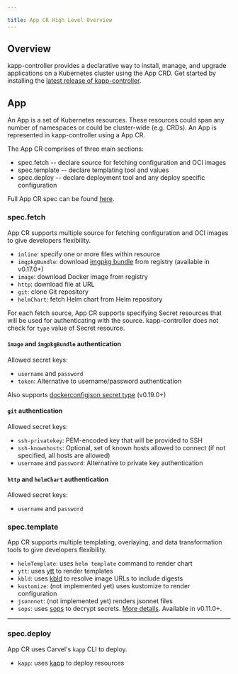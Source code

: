 ```yaml
---

title: App CR High Level Overview
---
```


## Overview
kapp-controller provides a declarative way to install, manage, and upgrade applications on a Kubernetes cluster using the App CRD. Get started by installing the [latest release of kapp-controller](install.md).

## App
An App is a set of Kubernetes resources. These resources could span any number of namespaces or could be cluster-wide (e.g. CRDs). An App is represented in kapp-controller using a App CR. 

The App CR comprises of three main sections:
- spec.fetch -- declare source for fetching configuration and OCI images
- spec.template -- declare templating tool and values
- spec.deploy -- declare deployment tool and any deploy specific configuration

Full App CR spec can be found [here](app-spec.md).

### spec.fetch

App CR supports multiple source for fetching configuration and OCI images to give developers flexibility.

- `inline`: specify one or more files within resource
- `imgpkgBundle`: download [imgpkg bundle](/imgpkg/docs/latest/resources/#bundle) from registry (available in v0.17.0+)
- `image`: download Docker image from registry
- `http`: download file at URL
- `git`: clone Git repository
- `helmChart`: fetch Helm chart from Helm repository

For each fetch source, App CR supports specifying Secret resources that will be used for authenticating with the source. kapp-controller does not check for `type` value of Secret resource.

#### `image` and `imgpkgBundle` authentication

Allowed secret keys:

- `username` and `password`
- `token`: Alternative to username/password authentication

Also supports [dockerconfigjson secret type](https://kubernetes.io/docs/concepts/configuration/secret/#docker-config-secrets) (v0.19.0+)


#### `git` authentication

Allowed secret keys:

- `ssh-privatekey`: PEM-encoded key that will be provided to SSH
- `ssh-knownhosts`: Optional, set of known hosts allowed to connect (if not specified, all hosts are allowed)
- `username` and `password`: Alternative to private key authentication

#### `http` and `helmChart` authentication

Allowed secret keys:

- `username` and `password`


### spec.template

App CR supports multiple templating, overlaying, and data transformation tools to give developers flexibility.

- `helmTemplate`: uses `helm template` command to render chart
- `ytt`: uses [ytt](/ytt) to render templates
- `kbld`: uses [kbld](/kbld) to resolve image URLs to include digests
- `kustomize`: (not implemented yet) uses kustomize to render configuration
- `jsonnnet`: (not implemented yet) renders jsonnet files
- `sops`: uses [sops](https://github.com/mozilla/sops) to decrypt secrets. [More details](sops.md). Available in v0.11.0+.

---
### spec.deploy

App CR uses Carvel's `kapp` CLI to deploy.

- `kapp`: uses [kapp](/kapp) to deploy resources
